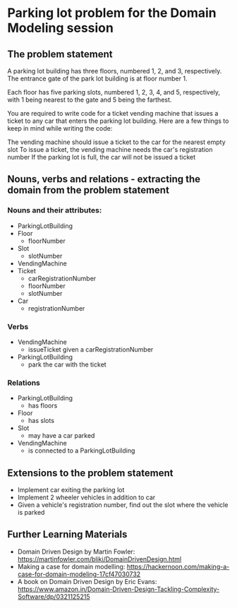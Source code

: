 # Parking lot problem for the Domain Modeling session

## The problem statement

A parking lot building has three floors, numbered 1, 2, and 3, respectively. The entrance gate of the park lot building is at floor number 1.

Each floor has five parking slots, numbered 1, 2, 3, 4, and 5, respectively, with 1 being nearest to the gate and 5 being the farthest.

You are required to write code for a ticket vending machine that issues a ticket to any car that enters the parking lot building. Here are a few things to keep in mind while writing the code:

The vending machine should issue a ticket to the car for the nearest empty slot 
To issue a ticket, the vending machine needs the car's registration number
If the parking lot is full, the car will not be issued a ticket

## Nouns, verbs and relations - extracting the domain from the problem statement

### Nouns and their attributes:

- ParkingLotBuilding
- Floor
  - floorNumber
- Slot
  - slotNumber
- VendingMachine
- Ticket
  - carRegistrationNumber
  - floorNumber
  - slotNumber
- Car
  - registrationNumber

### Verbs

- VendingMachine
  - issueTicket given a carRegistrationNumber
- ParkingLotBuilding
  - park the car with the ticket

### Relations

- ParkingLotBuilding
  - has floors
- Floor
  - has slots
- Slot
  - may have a car parked
- VendingMachine
  - is connected to a ParkingLotBuilding

## Extensions to the problem statement

- Implement car exiting the parking lot
- Implement 2 wheeler vehicles in addition to car
- Given a vehicle's registration number, find out the slot where the vehicle is parked


## Further Learning Materials

- Domain Driven Design by Martin Fowler: https://martinfowler.com/bliki/DomainDrivenDesign.html
- Making a case for domain modelling: https://hackernoon.com/making-a-case-for-domain-modeling-17cf47030732
- A book on Domain Driven Design by Eric Evans: https://www.amazon.in/Domain-Driven-Design-Tackling-Complexity-Software/dp/0321125215